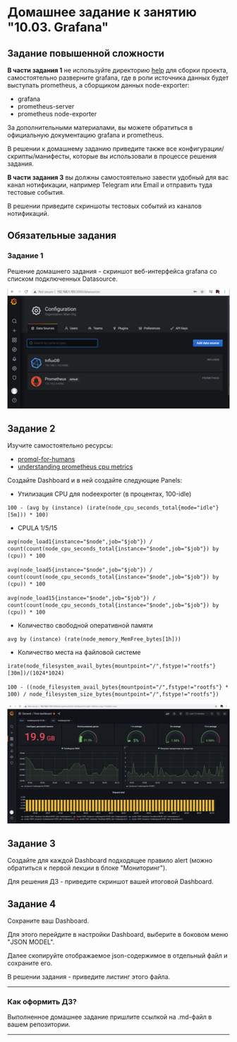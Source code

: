 # Домашнее задание к занятию "10.03. Grafana"

## Задание повышенной сложности

**В части задания 1** не используйте директорию [help](./help) для сборки проекта, самостоятельно разверните grafana, где в 
роли источника данных будет выступать prometheus, а сборщиком данных node-exporter:
- grafana
- prometheus-server
- prometheus node-exporter

За дополнительными материалами, вы можете обратиться в официальную документацию grafana и prometheus.

В решении к домашнему заданию приведите также все конфигурации/скрипты/манифесты, которые вы 
использовали в процессе решения задания.

**В части задания 3** вы должны самостоятельно завести удобный для вас канал нотификации, например Telegram или Email
и отправить туда тестовые события.

В решении приведите скриншоты тестовых событий из каналов нотификаций.

## Обязательные задания

### Задание 1

Решение домашнего задания - скриншот веб-интерфейса grafana со списком подключенных Datasource.

![GrafanaDataSources](./GrafanaDataSources.png)


## Задание 2
Изучите самостоятельно ресурсы:
- [promql-for-humans](https://timber.io/blog/promql-for-humans/#cpu-usage-by-instance)
- [understanding prometheus cpu metrics](https://www.robustperception.io/understanding-machine-cpu-usage)

Создайте Dashboard и в ней создайте следующие Panels:
- Утилизация CPU для nodeexporter (в процентах, 100-idle)
```
100 - (avg by (instance) (irate(node_cpu_seconds_total{mode="idle"}[5m])) * 100)
```
- CPULA 1/5/15
```
avg(node_load1{instance="$node",job="$job"}) /  count(count(node_cpu_seconds_total{instance="$node",job="$job"}) by (cpu)) * 100

avg(node_load5{instance="$node",job="$job"}) /  count(count(node_cpu_seconds_total{instance="$node",job="$job"}) by (cpu)) * 100

avg(node_load15{instance="$node",job="$job"}) /  count(count(node_cpu_seconds_total{instance="$node",job="$job"}) by (cpu)) * 100
```
- Количество свободной оперативной памяти
```
avg by (instance) (rate(node_memory_MemFree_bytes[1h]))
```

- Количество места на файловой системе
```
irate(node_filesystem_avail_bytes{mountpoint="/",fstype!="rootfs"}[30m])/(1024*1024)

100 - ((node_filesystem_avail_bytes{mountpoint="/",fstype!="rootfs"} * 100) / node_filesystem_size_bytes{mountpoint="/",fstype!="rootfs"})
```

![Task2](./Task2.png)

## Задание 3
Создайте для каждой Dashboard подходящее правило alert (можно обратиться к первой лекции в блоке "Мониторинг").

Для решения ДЗ - приведите скриншот вашей итоговой Dashboard.

## Задание 4
Сохраните ваш Dashboard.

Для этого перейдите в настройки Dashboard, выберите в боковом меню "JSON MODEL".

Далее скопируйте отображаемое json-содержимое в отдельный файл и сохраните его.

В решении задания - приведите листинг этого файла.

---

### Как оформить ДЗ?

Выполненное домашнее задание пришлите ссылкой на .md-файл в вашем репозитории.

---
